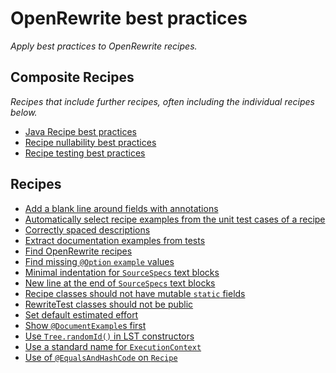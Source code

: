 # OpenRewrite best practices

_Apply best practices to OpenRewrite recipes._

## Composite Recipes

_Recipes that include further recipes, often including the individual recipes below._

* [Java Recipe best practices](./javarecipebestpractices.md)
* [Recipe nullability best practices](./recipenullabilitybestpractices.md)
* [Recipe testing best practices](./recipetestingbestpractices.md)

## Recipes

* [Add a blank line around fields with annotations](./blanklinesaroundfieldswithannotations.md)
* [Automatically select recipe examples from the unit test cases of a recipe](./selectrecipeexamples.md)
* [Correctly spaced descriptions](./correctlyspaceddescriptions.md)
* [Extract documentation examples from tests](./examplesextractor.md)
* [Find OpenRewrite recipes](./findrecipes.md)
* [Find missing `@Option` `example` values](./missingoptionexample.md)
* [Minimal indentation for `SourceSpecs` text blocks](./sourcespectextblockindentation.md)
* [New line at the end of `SourceSpecs` text blocks](./sourcespectextblocknewline.md)
* [Recipe classes should not have mutable `static` fields](./nomutablestaticfieldsinrecipes.md)
* [RewriteTest classes should not be public](./rewritetestclassesshouldnotbepublic.md)
* [Set default estimated effort](./setdefaultestimatedeffortperoccurrence.md)
* [Show `@DocumentExample`s first](./reordertestmethods.md)
* [Use `Tree.randomId()` in LST constructors](./usetreerandomid.md)
* [Use a standard name for `ExecutionContext`](./executioncontextparametername.md)
* [Use of `@EqualsAndHashCode` on `Recipe`](./recipeequalsandhashcodecallsuper.md)


